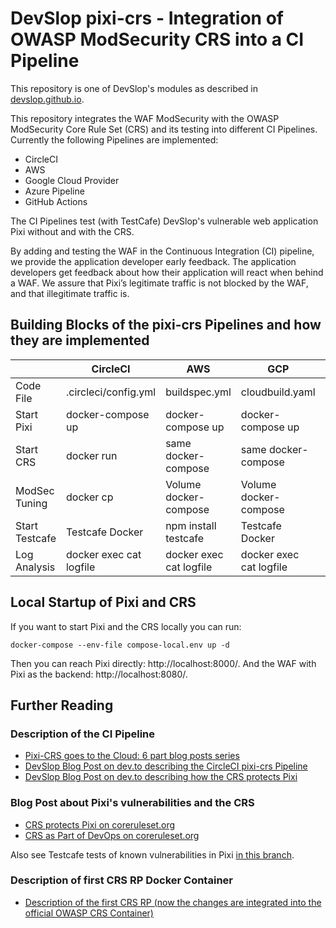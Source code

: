 # DevSlop pixi-crs - Integration of OWASP ModSecurity CRS into a CI Pipeline     

This repository is one of DevSlop's modules as described in [devslop.github.io](https://devslop.github.io).  

This repository integrates the WAF ModSecurity with the OWASP ModSecurity Core Rule Set (CRS) and its testing into different CI Pipelines.  
Currently the following Pipelines are implemented:

* CircleCI
* AWS
* Google Cloud Provider
* Azure Pipeline
* GitHub Actions

The CI Pipelines test (with TestCafe) DevSlop's vulnerable web application Pixi without and with the CRS.

By adding and testing the WAF in the Continuous Integration (CI) pipeline, we provide the application developer early feedback. The application developers get feedback about how their application will react when behind a WAF. We assure that Pixi’s legitimate traffic is not blocked by the WAF, and that illegitimate traffic is.

## Building Blocks of the pixi-crs Pipelines and how they are implemented

|               | CircleCI             | AWS                   | GCP                   | Azure                    | GitHub Actions        |
| ------------- | -------------------- | --------------------- | -------------         | ------------------------ | --------------------- |
| Code File     | .circleci/config.yml | buildspec.yml         | cloudbuild.yaml       | azure-pipelines.yml      | .github/workflows/pixi-crs-ci.yml |
| Start Pixi    | docker-compose up    | docker-compose up     | docker-compose up     | docker-compose up        | docker-compose up     |
| Start CRS     | docker run           | same docker-compose   | same docker-compose   | same docker-compose      | same docker-compose   |
| ModSec Tuning | docker cp            | Volume docker-compose | Volume docker-compose | Volume docker-compose    | Volume docker-compose |
| Start Testcafe| Testcafe Docker      | npm install testcafe  | Testcafe Docker       | Testcafe Docker          | Testcafe Docker       |
| Log Analysis  | docker exec cat logfile | docker exec cat logfile | docker exec cat logfile | docker exec cat logfile | docker exec cat logfile|

## Local Startup of Pixi and CRS

If you want to start Pixi and the CRS locally you can run:

`docker-compose --env-file compose-local.env up -d`

Then you can reach Pixi directly: http://localhost:8000/.
And the WAF with Pixi as the backend: http://localhost:8080/.

## Further Reading

### Description of the CI Pipeline
* [Pixi-CRS goes to the Cloud: 6 part blog posts series](https://dev.to/franbuehler/series/5552)
* [DevSlop Blog Post on dev.to describing the CircleCI pixi-crs Pipeline](https://dev.to/devslop/devslop-s-pixi-crs-pipeline-4bie) 
* [DevSlop Blog Post on dev.to describing how the CRS protects Pixi](https://dev.to/devslop/how-the-owasp-modsecurity-core-rule-set-protects-the-vulnerable-web-application-pixi-by-owasp-devslop-n4d)

### Blog Post about Pixi's vulnerabilities and the CRS
* [CRS protects Pixi on coreruleset.org](https://coreruleset.org/20190909/how-the-crs-protects-the-vulnerable-web-application-pixi-by-owasp-devslop/)
* [CRS as Part of DevOps on coreruleset.org](https://coreruleset.org/20180619/the-core-rule-set-as-part-of-devops-ci-pipeline/)

Also see Testcafe tests of known vulnerabilities in Pixi [in this branch](https://github.com/DevSlop/pixi-crs/tree/test-pixi-vulnerabilities).

### Description of first CRS RP Docker Container
* [Description of the first CRS RP (now the changes are integrated into the official OWASP CRS Container)](https://coreruleset.org/20181212/core-rule-set-docker-image/)



